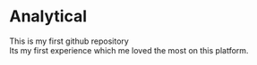 # Analytical
This is my first github repository
<br>
Its my first experience which me loved the most on this platform.
